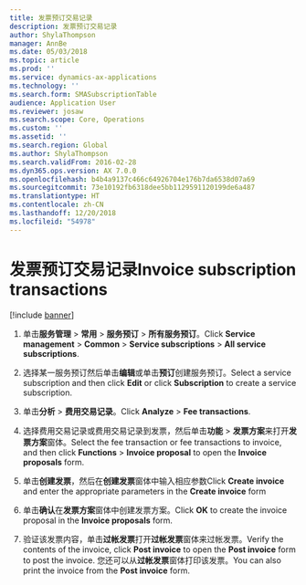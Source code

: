 ```yaml
---
title: 发票预订交易记录
description: 发票预订交易记录
author: ShylaThompson
manager: AnnBe
ms.date: 05/03/2018
ms.topic: article
ms.prod: ''
ms.service: dynamics-ax-applications
ms.technology: ''
ms.search.form: SMASubscriptionTable
audience: Application User
ms.reviewer: josaw
ms.search.scope: Core, Operations
ms.custom: ''
ms.assetid: ''
ms.search.region: Global
ms.author: ShylaThompson
ms.search.validFrom: 2016-02-28
ms.dyn365.ops.version: AX 7.0.0
ms.openlocfilehash: b4b4a9137c466c64926704e176b7da6538d07a69
ms.sourcegitcommit: 73e10192fb6318dee5bb1129591120199de6a487
ms.translationtype: HT
ms.contentlocale: zh-CN
ms.lasthandoff: 12/20/2018
ms.locfileid: "54978"
---
```

# <a name="invoice-subscription-transactions"></a><span data-ttu-id="0f5f9-103">发票预订交易记录</span><span class="sxs-lookup"><span data-stu-id="0f5f9-103">Invoice subscription transactions</span></span> 

[!include [banner](../includes/banner.md)]



1.  <span data-ttu-id="0f5f9-104">单击**服务管理** \> **常用** \> **服务预订** \> **所有服务预订**。</span><span class="sxs-lookup"><span data-stu-id="0f5f9-104">Click **Service management** \> **Common** \> **Service subscriptions** \> **All service subscriptions**.</span></span>

2.  <span data-ttu-id="0f5f9-105">选择某一服务预订然后单击**编辑**或单击**预订**创建服务预订。</span><span class="sxs-lookup"><span data-stu-id="0f5f9-105">Select a service subscription and then click **Edit** or click **Subscription** to create a service subscription.</span></span>

3.  <span data-ttu-id="0f5f9-106">单击**分析** \> **费用交易记录**。</span><span class="sxs-lookup"><span data-stu-id="0f5f9-106">Click **Analyze** \> **Fee transactions**.</span></span>

4.  <span data-ttu-id="0f5f9-107">选择费用交易记录或费用交易记录到发票，然后单击**功能** \> **发票方案**来打开**发票方案**窗体。</span><span class="sxs-lookup"><span data-stu-id="0f5f9-107">Select the fee transaction or fee transactions to invoice, and then click **Functions** \> **Invoice proposal** to open the **Invoice proposals** form.</span></span>

5.  <span data-ttu-id="0f5f9-108">单击**创建发票**，然后在**创建发票**窗体中输入相应参数</span><span class="sxs-lookup"><span data-stu-id="0f5f9-108">Click **Create invoice** and enter the appropriate parameters in the **Create invoice** form</span></span>

6.  <span data-ttu-id="0f5f9-109">单击**确认**在**发票方案**窗体中创建发票方案。</span><span class="sxs-lookup"><span data-stu-id="0f5f9-109">Click **OK** to create the invoice proposal in the **Invoice proposals** form.</span></span>

7.  <span data-ttu-id="0f5f9-110">验证该发票内容，单击**过帐发票**打开**过帐发票**窗体来过帐发票。</span><span class="sxs-lookup"><span data-stu-id="0f5f9-110">Verify the contents of the invoice, click **Post invoice** to open the **Post invoice** form to post the invoice.</span></span> <span data-ttu-id="0f5f9-111">您还可以从**过帐发票**窗体打印该发票。</span><span class="sxs-lookup"><span data-stu-id="0f5f9-111">You can also print the invoice from the **Post invoice** form.</span></span>

  


